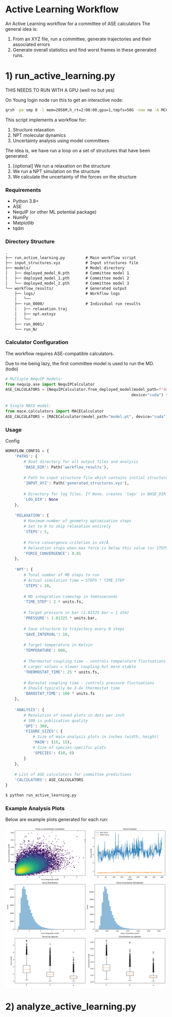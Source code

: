 # Active Learning Workflow
An Active Learning workflow for a committee of ASE calculators
The general idea is:

1) From an XYZ file, run a committee, generate trajectories and their associated errors
2) Generate overall statistics and find worst frames in these generated runs.

# 1) run_active_learning.py

THIS NEEDS TO RUN WITH A GPU (well no but yes)

On Young login node run this to get an interactive node:
```bash
qrsh -pe smp 8 -l mem=2056M,h_rt=2:00:00,gpu=1,tmpfs=50G -now no -A MCC_bulk_isl
```

This script implements a workflow for:
1. Structure relaxation
2. NPT molecular dynamics
3. Uncertainty analysis using model committees

The idea is, we have run a loop on a set of structures that have been generated:

1) [optional] We run a relaxation on the structure
2) We run a NPT simulation on the structure
3) We calculate the uncertainty of the forces on the structure

### Requirements
- Python 3.8+
- ASE
- NequIP (or other ML potential package)
- NumPy
- Matplotlib
- tqdm

### Directory Structure
```text
.
├── run_active_learning.py         # Main workflow script
├── input_structures.xyz           # Input structures file
├── models/                        # Model directory
│   ├── deployed_model_0.pth       # Committee model 1
│   ├── deployed_model_1.pth       # Committee model 2
│   └── deployed_model_2.pth       # Committee model 3
└── workflow_results/              # Generated output
    ├── logs/                      # Workflow logs
    │   └── 
    ├── run_0000/                  # Individual run results
    │   ├── relaxation.traj
    │   ├── npt.extxyz
    │   └── 
    ├── run_0001/
    └── run_N/
```

### Calculator Configuration
The workflow requires ASE-compatible calculators. 

Due to me being lazy, the first committee model is used to run the MD. (todo)

```python
# Multiple NequIP models:
from nequip.ase import NequIPCalculator
ASE_CALCULATORS = [NequIPCalculator.from_deployed_model(model_path=f"deployed_model_{i}.pth", 
                                                       device="cuda") for i in range(3)]

# Single MACE model:
from mace.calculators import MACECalculator
ASE_CALCULATORS = [MACECalculator(model_path="model.pt", device="cuda")]
```

### Usage

Config
```python
WORKFLOW_CONFIG = {
    'PATHS': {
        # Root directory for all output files and analysis
        'BASE_DIR': Path('workflow_results'),

        # Path to input structure file which contains initial structures
        'INPUT_XYZ': Path('generated_structures.xyz'),

        # Directory for log files. If None, creates 'logs' in BASE_DIR
        'LOG_DIR': None
    },

    'RELAXATION': {
        # Maximum number of geometry optimization steps
        # Set to 0 to skip relaxation entirely
        'STEPS': 5,

        # Force convergence criterion in eV/Å
        # Relaxation stops when max force is below this value (or STEPS is reached)
        'FORCE_CONVERGENCE': 0.01
    },

    'NPT': {
        # Total number of MD steps to run
        # Actual simulation time = STEPS * TIME_STEP
        'STEPS': 20,

        # MD integration timestep in femtoseconds
        'TIME_STEP': 2 * units.fs,

        # Target pressure in bar (1.01325 bar = 1 atm)
        'PRESSURE': 1.01325 * units.bar,

        # Save structure to trajectory every N steps
        'SAVE_INTERVAL': 10,

        # Target temperature in Kelvin
        'TEMPERATURE': 600,

        # Thermostat coupling time - controls temperature fluctuations
        # Larger values = slower coupling but more stable
        'THERMOSTAT_TIME': 25 * units.fs,

        # Barostat coupling time - controls pressure fluctuations
        # Should typically be 3-4x thermostat time
        'BAROSTAT_TIME': 100 * units.fs
    },

    'ANALYSIS': {
        # Resolution of saved plots in dots per inch
        # 300 is publication quality
        'DPI': 300,
        'FIGURE_SIZES': {
            # Size of main analysis plots in inches (width, height)
            'MAIN': (15, 15),
            # Size of species-specific plots
            'SPECIES': (10, 6)
        }
    },

    # List of ASE calculators for committee predictions
    'CALCULATORS': ASE_CALCULATORS
}
```

```bash
$ python run_active_learning.py
```
### Example Analysis Plots
Below are example plots generated for each run:

![Example analysis plots](./images/run_statistics.png)

# 2) analyze_active_learning.py

